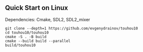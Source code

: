 ## Quick Start on Linux

Dependencies: Cmake, SDL2, SDL2_mixer

```
git clone --depth=1 https://github.com/evgenydrainov/touhou10
cd touhou10/touhou10
cmake -S . -B build
cmake --build build --parallel
build/touhou10
```
